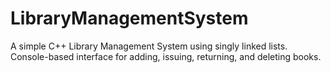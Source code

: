 # LibraryManagementSystem
A simple C++ Library Management System using singly linked lists. Console-based interface for adding, issuing, returning, and deleting books.
